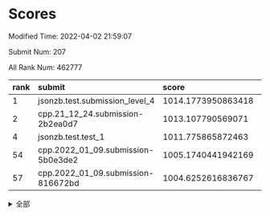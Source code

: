 # Scores

Modified Time: 2022-04-02 21:59:07

Submit Num: 207

All Rank Num: 462777

| rank |               submit               |       score        |       sigma        | pk_num |
| :--- | :--------------------------------- | :----------------- | :----------------- | :----- |
| 1    | jsonzb.test.submission_level_4     | 1014.1773950863418 | 0.8083719078199608 | 8941   |
| 2    | cpp.21_12_24.submission-2b2ea0d7   | 1013.107790569071  | 0.7906628002439949 | 8940   |
| 4    | jsonzb.test.test_1                 | 1011.775865872463  | 0.7852655709586119 | 8943   |
| 54   | cpp.2022_01_09.submission-5b0e3de2 | 1005.1740441942169 | 0.7164665417103478 | 8943   |
| 57   | cpp.2022_01_09.submission-816672bd | 1004.6252616836767 | 0.7100988391131543 | 8948   |


<details>
<summary>全部</summary>

| rank |                 submit                 |       score        |       sigma        | pk_num |
| :--- | :------------------------------------- | :----------------- | :----------------- | :----- |
| 1    | jsonzb.test.submission_level_4         | 1014.1773950863418 | 0.8083719078199608 | 8941   |
| 2    | cpp.21_12_24.submission-2b2ea0d7       | 1013.107790569071  | 0.7906628002439949 | 8940   |
| 3    | gobigger.level_3.submission_level_3_39 | 1011.7880955427264 | 0.7541567856989468 | 8943   |
| 4    | jsonzb.test.test_1                     | 1011.775865872463  | 0.7852655709586119 | 8943   |
| 5    | gobigger.level_3.submission_level_3_1  | 1011.60456947411   | 0.7825358156119518 | 8941   |
| 6    | gobigger.level_3.submission_level_3_34 | 1011.4060621519375 | 0.763457219607472  | 8943   |
| 7    | gobigger.level_3.submission_level_3_48 | 1011.199805367617  | 0.7628384100860087 | 8936   |
| 8    | gobigger.level_3.submission_level_3_22 | 1011.1932370907763 | 0.8015448117328845 | 8945   |
| 9    | gobigger.level_3.submission_level_3_31 | 1011.1334480241677 | 0.7458679922914618 | 8942   |
| 10   | gobigger.level_3.submission_level_3_37 | 1011.113611940831  | 0.7510979837388599 | 8941   |
| 11   | gobigger.level_3.submission_level_3_9  | 1011.0416528614423 | 0.7874158892419069 | 8940   |
| 12   | gobigger.level_3.submission_level_3_26 | 1011.0365643819575 | 0.7691716993332685 | 8940   |
| 13   | gobigger.level_3.submission_level_3_33 | 1010.8295998456601 | 0.7860320430508889 | 8943   |
| 14   | gobigger.level_3.submission_level_3_15 | 1010.8147603513358 | 0.7613461042991363 | 8946   |
| 15   | gobigger.level_3.submission_level_3_25 | 1010.8121640350654 | 0.7747216477323667 | 8944   |
| 16   | gobigger.level_3.submission_level_3_23 | 1010.7966621105982 | 0.7790440889870078 | 8942   |
| 17   | gobigger.level_3.submission_level_3_42 | 1010.7809879012126 | 0.758443351988831  | 8940   |
| 18   | gobigger.level_3.submission_level_3_20 | 1010.6754808629579 | 0.7509492289280918 | 8938   |
| 19   | gobigger.level_3.submission_level_3_38 | 1010.6611814784432 | 0.7367723104351621 | 8940   |
| 20   | gobigger.level_3.submission_level_3_10 | 1010.4749643680382 | 0.7495248142277974 | 8941   |
| 21   | gobigger.level_3.submission_level_3_7  | 1010.3844001105365 | 0.7720385791602254 | 8945   |
| 22   | gobigger.level_3.submission_level_3_8  | 1010.2984107733962 | 0.7488793813669832 | 8940   |
| 23   | gobigger.level_3.submission_level_3_4  | 1010.0507250537065 | 0.7448075704294065 | 8943   |
| 24   | gobigger.level_3.submission_level_3_28 | 1009.9831894728223 | 0.7563556562331778 | 8940   |
| 25   | gobigger.level_3.submission_level_3_19 | 1009.9444975858067 | 0.7688744575087924 | 8945   |
| 26   | gobigger.level_3.submission_level_3_16 | 1009.9292611794134 | 0.7591343408491564 | 8951   |
| 27   | gobigger.level_3.submission_level_3_5  | 1009.9142505869631 | 0.7638247256086009 | 8940   |
| 28   | gobigger.level_3.submission_level_3_12 | 1009.9107860348968 | 0.7725433288065943 | 8949   |
| 29   | gobigger.level_3.submission_level_3_29 | 1009.6819357918102 | 0.7565085369158955 | 8943   |
| 30   | gobigger.level_3.submission_level_3_2  | 1009.6630904238664 | 0.7439980161041616 | 8939   |
| 31   | gobigger.level_3.submission_level_3_47 | 1009.6040714779366 | 0.7642443864401088 | 8945   |
| 32   | gobigger.level_3.submission_level_3_3  | 1009.5871628028514 | 0.7496380456700706 | 8937   |
| 33   | gobigger.level_3.submission_level_3_11 | 1009.5661378647857 | 0.7892184044028966 | 8945   |
| 34   | gobigger.level_3.submission_level_3_43 | 1009.4325004428356 | 0.765392877900929  | 8942   |
| 35   | gobigger.level_3.submission_level_3_18 | 1009.3793673271804 | 0.7567818837404174 | 8944   |
| 36   | gobigger.level_3.submission_level_3_40 | 1009.3711418597463 | 0.7485242356423988 | 8942   |
| 37   | gobigger.level_3.submission_level_3_32 | 1009.3635316585278 | 0.7406833292919414 | 8947   |
| 38   | gobigger.level_3.submission_level_3_45 | 1009.3386350030565 | 0.7303434896647459 | 8943   |
| 39   | gobigger.level_3.submission_level_3_21 | 1009.3226850179901 | 0.7438477860855425 | 8943   |
| 40   | gobigger.level_3.submission_level_3_49 | 1009.3074728542459 | 0.7412539372152517 | 8942   |
| 41   | gobigger.level_3.submission_level_3_46 | 1009.3020163574904 | 0.759898722966506  | 8941   |
| 42   | gobigger.level_3.submission_level_3_0  | 1009.2957046600143 | 0.7561541836483583 | 8948   |
| 43   | gobigger.level_3.submission_level_3_35 | 1009.264726104162  | 0.7609358492528564 | 8941   |
| 44   | gobigger.level_3.submission_level_3_24 | 1009.2329579771018 | 0.7625472336216166 | 8942   |
| 45   | gobigger.level_3.submission_level_3_30 | 1009.2329466113815 | 0.7699852767166533 | 8940   |
| 46   | gobigger.level_3.submission_level_3_6  | 1009.2271220909929 | 0.7317021353576466 | 8947   |
| 47   | gobigger.level_3.submission_level_3_13 | 1009.2193865427508 | 0.7490134723525094 | 8945   |
| 48   | gobigger.level_3.submission_level_3_44 | 1009.1601049117232 | 0.7337786491500969 | 8946   |
| 49   | gobigger.level_3.submission_level_3_41 | 1009.0413622162864 | 0.7554383125281461 | 8941   |
| 50   | gobigger.level_3.submission_level_3_17 | 1009.0062596050569 | 0.7377324044728434 | 8945   |
| 51   | gobigger.level_3.submission_level_3_14 | 1008.5239589328792 | 0.74228723366147   | 8941   |
| 52   | gobigger.level_3.submission_level_3_27 | 1008.3560256599724 | 0.7236992913755375 | 8946   |
| 53   | gobigger.level_3.submission_level_3_36 | 1008.2395367822537 | 0.7349437056528485 | 8942   |
| 54   | cpp.2022_01_09.submission-5b0e3de2     | 1005.1740441942169 | 0.7164665417103478 | 8943   |
| 55   | gobigger.level_1.submission_level_1_46 | 1004.7481282408924 | 0.708201965368193  | 8943   |
| 56   | gobigger.level_1.submission_level_1_0  | 1004.7348933110229 | 0.7199567208212685 | 8942   |
| 57   | cpp.2022_01_09.submission-816672bd     | 1004.6252616836767 | 0.7100988391131543 | 8948   |
| 58   | gobigger.level_1.submission_level_1_1  | 1004.5010068976999 | 0.7126309672379127 | 8941   |
| 59   | gobigger.level_1.submission_level_1_15 | 1004.3460433709796 | 0.7165813780619297 | 8943   |
| 60   | gobigger.level_1.submission_level_1_31 | 1004.3085659481653 | 0.7229751035483503 | 8939   |
| 61   | gobigger.level_1.submission_level_1_18 | 1004.2698689430168 | 0.7300147527575378 | 8942   |
| 62   | gobigger.level_1.submission_level_1_49 | 1004.1812035070004 | 0.7099181896555191 | 8944   |
| 63   | gobigger.level_1.submission_level_1_39 | 1004.096206249592  | 0.7106186776913953 | 8944   |
| 64   | gobigger.level_1.submission_level_1_27 | 1004.0291715936872 | 0.7205447707668513 | 8940   |
| 65   | gobigger.level_1.submission_level_1_11 | 1004.0057198799174 | 0.7154818183567477 | 8946   |
| 66   | gobigger.level_1.submission_level_1_26 | 1003.9493366548398 | 0.7092449125352618 | 8944   |
| 67   | gobigger.level_1.submission_level_1_13 | 1003.925846033349  | 0.7140132438615621 | 8944   |
| 68   | gobigger.level_1.submission_level_1_3  | 1003.8195952225135 | 0.7181827271445738 | 8938   |
| 69   | gobigger.level_1.submission_level_1_24 | 1003.7431492957193 | 0.7066165577929471 | 8948   |
| 70   | gobigger.level_1.submission_level_1_17 | 1003.7164245806083 | 0.7368518341269681 | 8940   |
| 71   | gobigger.level_1.submission_level_1_22 | 1003.6107553652902 | 0.714839859668189  | 8938   |
| 72   | gobigger.level_1.submission_level_1_12 | 1003.5694173937834 | 0.7142214221020118 | 8941   |
| 73   | gobigger.level_1.submission_level_1_9  | 1003.5542666023885 | 0.7239148981448839 | 8942   |
| 74   | gobigger.level_1.submission_level_1_41 | 1003.5337785267658 | 0.7161331683519955 | 8945   |
| 75   | gobigger.level_1.submission_level_1_48 | 1003.5146097701474 | 0.723525462749287  | 8944   |
| 76   | gobigger.level_1.submission_level_1_33 | 1003.4871911075599 | 0.7195297465764624 | 8940   |
| 77   | gobigger.level_1.submission_level_1_2  | 1003.4861862804959 | 0.7209896681309251 | 8946   |
| 78   | gobigger.level_1.submission_level_1_29 | 1003.4779072022538 | 0.7181221848268196 | 8942   |
| 79   | gobigger.level_1.submission_level_1_38 | 1003.4680837923885 | 0.7193407733857748 | 8939   |
| 80   | gobigger.level_1.submission_level_1_10 | 1003.4618678362234 | 0.7263921852021421 | 8943   |
| 81   | gobigger.level_1.submission_level_1_37 | 1003.373503715909  | 0.7140335429724124 | 8942   |
| 82   | gobigger.level_1.submission_level_1_14 | 1003.363924868736  | 0.7274002223486493 | 8941   |
| 83   | gobigger.level_1.submission_level_1_42 | 1003.360225279876  | 0.7086697320898787 | 8942   |
| 84   | gobigger.level_1.submission_level_1_21 | 1003.3311653056342 | 0.7092086572271683 | 8940   |
| 85   | gobigger.level_1.submission_level_1_20 | 1003.3096814659788 | 0.7188714481241677 | 8945   |
| 86   | gobigger.level_1.submission_level_1_23 | 1003.2641466155884 | 0.7118617816098605 | 8940   |
| 87   | gobigger.level_1.submission_level_1_34 | 1003.2544508527365 | 0.7050880192023211 | 8941   |
| 88   | gobigger.level_1.submission_level_1_4  | 1003.2450538191274 | 0.717191761812349  | 8943   |
| 89   | gobigger.level_1.submission_level_1_45 | 1003.2436161739063 | 0.7192620733761819 | 8943   |
| 90   | gobigger.level_1.submission_level_1_35 | 1003.2009475783219 | 0.726689384394847  | 8945   |
| 91   | gobigger.level_1.submission_level_1_28 | 1002.9578749229911 | 0.696546256008493  | 8941   |
| 92   | gobigger.level_1.submission_level_1_32 | 1002.9403281771855 | 0.7166669756022614 | 8944   |
| 93   | gobigger.level_1.submission_level_1_8  | 1002.9285217273191 | 0.7254529365770784 | 8946   |
| 94   | gobigger.level_1.submission_level_1_19 | 1002.9011909752235 | 0.7122091291808985 | 8941   |
| 95   | gobigger.level_1.submission_level_1_30 | 1002.7965976470721 | 0.7151790006916888 | 8943   |
| 96   | gobigger.level_1.submission_level_1_43 | 1002.7458823368345 | 0.719976049560845  | 8946   |
| 97   | gobigger.level_1.submission_level_1_6  | 1002.7202553133541 | 0.7215596409557553 | 8941   |
| 98   | gobigger.level_1.submission_level_1_44 | 1002.6355278954815 | 0.709153392113301  | 8945   |
| 99   | gobigger.level_1.submission_level_1_16 | 1002.493603511045  | 0.7022824906612148 | 8942   |
| 100  | gobigger.level_1.submission_level_1_5  | 1002.1220524756366 | 0.717003995929541  | 8941   |
| 101  | gobigger.level_1.submission_level_1_47 | 1002.1147058141416 | 0.7156364052000611 | 8946   |
| 102  | gobigger.level_1.submission_level_1_7  | 1002.0735155721551 | 0.7109834541672168 | 8945   |
| 103  | gobigger.level_1.submission_level_1_36 | 1002.0575087957053 | 0.7177956762861953 | 8942   |
| 104  | gobigger.level_1.submission_level_1_25 | 1002.0074675363011 | 0.7149421410193976 | 8941   |
| 105  | gobigger.level_1.submission_level_1_40 | 1001.81320020793   | 0.7130695959907468 | 8938   |
| 106  | gobigger.random.submission_random_12   | 997.4293601308657  | 0.7070270107942475 | 8938   |
| 107  | gobigger.random.submission_random_3    | 996.9365659001068  | 0.7154041158017788 | 8949   |
| 108  | gobigger.random.submission_random_23   | 996.8624797574307  | 0.7166238232527594 | 8941   |
| 109  | gobigger.random.submission_random_48   | 996.770603063173   | 0.7183760291538906 | 8945   |
| 110  | gobigger.random.submission_random_2    | 996.7062821235263  | 0.7030313883559697 | 8944   |
| 111  | gobigger.random.submission_random_43   | 996.6432708978846  | 0.7043316497395433 | 8942   |
| 112  | gobigger.random.submission_random_49   | 996.612989785317   | 0.701068686337882  | 8941   |
| 113  | gobigger.random.submission_random_26   | 996.6034325963627  | 0.7061031322287896 | 8935   |
| 114  | gobigger.random.submission_random_4    | 996.6017644668364  | 0.7192105328782149 | 8945   |
| 115  | gobigger.random.submission_random_19   | 996.5939929128298  | 0.7139734722461991 | 8943   |
| 116  | gobigger.random.submission_random_31   | 996.4961648370555  | 0.7187118429168274 | 8944   |
| 117  | gobigger.random.submission_random_9    | 996.4741583210089  | 0.7121420067572233 | 8940   |
| 118  | gobigger.random.submission_random_25   | 996.4225493882014  | 0.7256536436397083 | 8946   |
| 119  | gobigger.random.submission_random_29   | 996.4171082466733  | 0.7113968847760497 | 8945   |
| 120  | gobigger.random.submission_random_21   | 996.4141328565922  | 0.7071523661537094 | 8942   |
| 121  | gobigger.random.submission_random_7    | 996.3040747718368  | 0.7065089519676088 | 8941   |
| 122  | gobigger.random.submission_random_1    | 996.2853366469103  | 0.7041196258933762 | 8941   |
| 123  | gobigger.random.submission_random_14   | 996.2247885259984  | 0.710044743709742  | 8943   |
| 124  | gobigger.random.submission_random_5    | 996.2040936428288  | 0.7113711338490221 | 8942   |
| 125  | gobigger.random.submission_random_18   | 996.188464437384   | 0.7053065217571487 | 8942   |
| 126  | gobigger.random.submission_random_32   | 996.151276560576   | 0.7104816636870102 | 8940   |
| 127  | gobigger.random.submission_random_30   | 996.1505140286552  | 0.7100769754438825 | 8937   |
| 128  | gobigger.random.submission_random_10   | 996.1367266393449  | 0.7110261670789887 | 8942   |
| 129  | gobigger.random.submission_random_36   | 996.1229574150675  | 0.6981862305415222 | 8943   |
| 130  | gobigger.random.submission_random_17   | 996.0761434142735  | 0.7025950685277849 | 8943   |
| 131  | gobigger.random.submission_random_22   | 996.060753507348   | 0.7251557553548603 | 8945   |
| 132  | gobigger.random.submission_random_24   | 996.0574546962962  | 0.7259244467151983 | 8941   |
| 133  | gobigger.random.submission_random_6    | 995.9485642245032  | 0.7087114899003926 | 8948   |
| 134  | gobigger.random.submission_random_37   | 995.8881239069768  | 0.7126158074830262 | 8941   |
| 135  | gobigger.random.submission_random_39   | 995.8610947487907  | 0.7082808619492911 | 8944   |
| 136  | gobigger.random.submission_random_34   | 995.8356468743201  | 0.7122829482552052 | 8945   |
| 137  | gobigger.random.submission_random_11   | 995.798868556786   | 0.7004773978092195 | 8947   |
| 138  | gobigger.random.submission_random_16   | 995.729413179839   | 0.7172150405899832 | 8944   |
| 139  | gobigger.random.submission_random_20   | 995.712018227888   | 0.7239902633012473 | 8941   |
| 140  | gobigger.random.submission_random_47   | 995.6716650069777  | 0.7102705068212529 | 8940   |
| 141  | gobigger.random.submission_random_41   | 995.6612132573089  | 0.7057061394700933 | 8944   |
| 142  | gobigger.random.submission_random_0    | 995.6496327498145  | 0.7227152720437504 | 8948   |
| 143  | gobigger.random.submission_random_33   | 995.6461709063972  | 0.695051725926178  | 8939   |
| 144  | gobigger.random.submission_random_28   | 995.5667617718084  | 0.7099319442307247 | 8947   |
| 145  | gobigger.random.submission_random_42   | 995.5366617201851  | 0.7100308394878163 | 8939   |
| 146  | gobigger.random.submission_random_38   | 995.5364724572107  | 0.7185873188727662 | 8942   |
| 147  | gobigger.random.submission_random_27   | 995.4773947402429  | 0.7129397636576151 | 8939   |
| 148  | gobigger.random.submission_random_8    | 995.4501771752555  | 0.6918558163533644 | 8945   |
| 149  | gobigger.random.submission_random_15   | 995.2889808548413  | 0.7275897093540743 | 8937   |
| 150  | gobigger.random.submission_random_45   | 995.2240609991895  | 0.7278488387361524 | 8940   |
| 151  | gobigger.random.submission_random_40   | 995.1605162261216  | 0.6948311508072058 | 8944   |
| 152  | gobigger.random.submission_random_46   | 995.1296521020919  | 0.7178842753216834 | 8942   |
| 153  | gobigger.random.submission_random_44   | 995.058217946152   | 0.7041501959547007 | 8948   |
| 154  | gobigger.random.submission_random_13   | 995.0208940913662  | 0.7202812090204188 | 8941   |
| 155  | gobigger.random.submission_random_35   | 994.8281225535103  | 0.7077308016254505 | 8939   |
| 156  | gobigger.level_2.submission_level_2_35 | 994.4866813222421  | 0.7256822634591298 | 8945   |
| 157  | gobigger.level_2.submission_level_2_39 | 994.2021961503787  | 0.7160086271473535 | 8943   |
| 158  | gobigger.level_2.submission_level_2_5  | 994.0808586286065  | 0.7208418203951329 | 8941   |
| 159  | gobigger.level_2.submission_level_2_33 | 993.4589936967749  | 0.716552780983781  | 8941   |
| 160  | gobigger.level_2.submission_level_2_45 | 993.3772847238808  | 0.7366359411060407 | 8940   |
| 161  | gobigger.level_2.submission_level_2_37 | 993.3511507397582  | 0.7371591569030053 | 8942   |
| 162  | gobigger.level_2.submission_level_2_22 | 993.3450759255118  | 0.7572861421035203 | 8945   |
| 163  | gobigger.level_2.submission_level_2_43 | 993.1166349608953  | 0.7358694868255686 | 8940   |
| 164  | gobigger.level_2.submission_level_2_25 | 993.0402713680105  | 0.7277277756077887 | 8940   |
| 165  | gobigger.level_2.submission_level_2_3  | 992.9718618198552  | 0.7217356946734984 | 8942   |
| 166  | gobigger.level_2.submission_level_2_40 | 992.9258736000083  | 0.7517919059238286 | 8935   |
| 167  | gobigger.level_2.submission_level_2_38 | 992.8363325621725  | 0.7412528870266103 | 8943   |
| 168  | gobigger.level_2.submission_level_2_7  | 992.8349370520083  | 0.729428522408934  | 8945   |
| 169  | gobigger.level_2.submission_level_2_16 | 992.5856526986906  | 0.7467013313881399 | 8937   |
| 170  | gobigger.level_2.submission_level_2_27 | 992.5465038956198  | 0.7388763995582166 | 8942   |
| 171  | gobigger.level_2.submission_level_2_31 | 992.5070843346169  | 0.7413005256414394 | 8942   |
| 172  | gobigger.level_2.submission_level_2_24 | 992.495456640506   | 0.7694184772735837 | 8946   |
| 173  | gobigger.level_2.submission_level_2_47 | 992.4815505959315  | 0.7417126734331536 | 8946   |
| 174  | gobigger.level_2.submission_level_2_34 | 992.4292089993696  | 0.7399600011154749 | 8942   |
| 175  | gobigger.level_2.submission_level_2_49 | 992.3989469035372  | 0.7322470905191    | 8940   |
| 176  | gobigger.level_2.submission_level_2_28 | 992.3931267199104  | 0.7292534208786315 | 8949   |
| 177  | gobigger.level_2.submission_level_2_41 | 992.2352890945069  | 0.7203939880284416 | 8941   |
| 178  | gobigger.level_2.submission_level_2_18 | 992.2062806142642  | 0.763228549850021  | 8940   |
| 179  | gobigger.level_2.submission_level_2_8  | 992.1882146139488  | 0.7354383071159212 | 8942   |
| 180  | gobigger.level_2.submission_level_2_13 | 992.1428060612956  | 0.7491694800692658 | 8942   |
| 181  | gobigger.level_2.submission_level_2_19 | 992.1343277131353  | 0.7438938793893938 | 8948   |
| 182  | gobigger.level_2.submission_level_2_9  | 992.133296534257   | 0.7443794191031922 | 8943   |
| 183  | gobigger.level_2.submission_level_2_14 | 992.0759350929449  | 0.7403169217437457 | 8944   |
| 184  | gobigger.level_2.submission_level_2_12 | 991.8511152952449  | 0.7341027955112505 | 8946   |
| 185  | gobigger.level_2.submission_level_2_26 | 991.8495976995672  | 0.757174126837615  | 8945   |
| 186  | gobigger.level_2.submission_level_2_30 | 991.7977621629705  | 0.749944837885247  | 8945   |
| 187  | gobigger.level_2.submission_level_2_21 | 991.7768251547794  | 0.7407705383776437 | 8943   |
| 188  | gobigger.level_2.submission_level_2_20 | 991.7660421034337  | 0.7674663880165964 | 8943   |
| 189  | gobigger.level_2.submission_level_2_46 | 991.6998808321143  | 0.752370935341496  | 8943   |
| 190  | gobigger.level_2.submission_level_2_6  | 991.6449234187832  | 0.7462438493594299 | 8944   |
| 191  | gobigger.level_2.submission_level_2_11 | 991.5549501152633  | 0.7757942770810347 | 8942   |
| 192  | gobigger.level_2.submission_level_2_48 | 991.5520693107312  | 0.7755703462721959 | 8939   |
| 193  | gobigger.level_2.submission_level_2_29 | 991.4239351897984  | 0.7536494011491227 | 8946   |
| 194  | gobigger.level_2.submission_level_2_10 | 991.3043491878544  | 0.7401155371609862 | 8939   |
| 195  | gobigger.level_2.submission_level_2_36 | 991.2532106095189  | 0.7449467636347112 | 8941   |
| 196  | gobigger.level_2.submission_level_2_42 | 991.1906474342743  | 0.764101281600188  | 8947   |
| 197  | gobigger.level_2.submission_level_2_2  | 991.1198480460333  | 0.7551481979074489 | 8944   |
| 198  | gobigger.level_2.submission_level_2_32 | 991.0647915978702  | 0.7605899606440228 | 8940   |
| 199  | gobigger.level_2.submission_level_2_1  | 991.0469005554894  | 0.7495291043119412 | 8939   |
| 200  | gobigger.level_2.submission_level_2_23 | 990.9607667658706  | 0.7876091874752144 | 8947   |
| 201  | gobigger.level_2.submission_level_2_4  | 990.9027453171042  | 0.7445892072264837 | 8942   |
| 202  | gobigger.level_2.submission_level_2_44 | 990.3886351842995  | 0.7694805760613299 | 8941   |
| 203  | gobigger.level_2.submission_level_2_15 | 990.3053090729645  | 0.7673903504733531 | 8942   |
| 204  | gobigger.level_2.submission_level_2_0  | 989.718462643987   | 0.7771013007194202 | 8945   |
| 205  | gobigger.level_2.submission_level_2_17 | 989.4856060737186  | 0.8058988728849379 | 8942   |
| 206  | gobigger.none.submission_none_0        | 978.4055796553691  | 1.3036550010699155 | 8941   |
| 207  | gobigger.none.submission_none_1        | 973.3296991724361  | 1.7556843869880379 | 8943   |

</details>